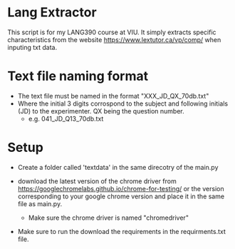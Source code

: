 # Lang Extractor
This script is for my LANG390 course at VIU. It simply extracts specific characteristics from the website https://www.lextutor.ca/vp/comp/ when inputing txt data. 

# Text file naming format
- The text file must be named in the format "XXX_JD_QX_70db.txt"
- Where the initial 3 digits corrospond to the subject and following initials (JD) to the experimenter. QX being the question number.
  - e.g. 041_JD_Q13_70db.txt

# Setup
- Create a folder called 'textdata' in the same direcotry of the main.py
- download the latest version of the chrome driver from https://googlechromelabs.github.io/chrome-for-testing/ or the version corresponding to your google chrome version and place it in the same file as main.py. 
  - Make sure the chrome driver is named "chromedriver"

- Make sure to run the download the requirements in the requirments.txt file.
